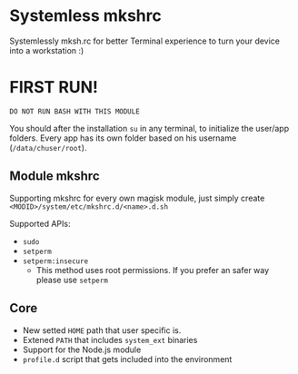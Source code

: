 # Systemless mkshrc

Systemlessly mksh.rc for better Terminal experience to turn your device into a workstation :)

# FIRST RUN!

```
DO NOT RUN BASH WITH THIS MODULE
```

You should after the installation `su` in any terminal, to initialize the user/app folders. Every app has its own folder based on his username (`/data/chuser/root`).

## Module mkshrc

Supporting mkshrc for every own magisk module, just simply create `<MODID>/system/etc/mkshrc.d/<name>.d.sh`

Supported APIs:

- `sudo`
- `setperm`
- `setperm:insecure`
  - This method uses root permissions. If you prefer an safer way please use `setperm`

## Core

- New setted `HOME` path that user specific is.
- Extened `PATH` that includes `system_ext` binaries
- Support for the Node.js module
- `profile.d` script that gets included into the environment
